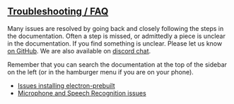 ## [Troubleshooting / FAQ](docs/troubleshooting.md)

Many issues are resolved by going back and closely following the steps in the documentation. Often a step is missed, or admittedly a piece is unclear in the documentation. If you find something is unclear. Please let us know [on GitHub](https://github.com/evancohen/smart-mirror/issues/new). We are also available on [discord chat](https://discord.gg/JDnHaZH).

Remember that you can search the documentation at the top of the sidebar on the left \(or in the hamburger menu if you are on your phone\).

* [Issues installing electron-prebuilt](/docs/npm_install_issues.md)
* [Microphone and Speech Recognition issues](/docs/microphone_and_speech_recognition_issues.md)



